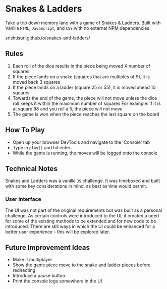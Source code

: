 # Snakes & Ladders

Take a trip down memory lane with a game of Snakes &amp; Ladders. Built with Vanilla `HTML`, `JavaScript`, and `CSS` with no external NPM dependencies.

srishtisuri.github.io/snakes-and-ladders/

## Rules

1. Each roll of the dice results in the piece being moved X number of squares
2. If the piece lands on a snake (squares that are multiples of 9), it is moved back 3 squares
3. If the piece lands on a ladder (square 25 or 55), it is moved ahead 10 squares
4. Towards the end of the game, the piece will not move unless the dice roll keeps it within the maximum number of squares
   For example: if it is at square 98 and you roll a 5, the piece will not move
5. The game is won when the piece reaches the last square on the board

## How To Play

- Open up your browser DevTools and navigate to the 'Console' tab
- Type in `play()` and hit enter
- While the game is running, the moves will be logged onto the console

## Technical Notes

Snakes and Ladders was a vanilla `JS` challenge. It was timeboxed and built with some key considerations in mind, as best as time would permit.

### User Interface

The UI was not part of the original requirements but was built as a personal challenge. As certain controls were introduced to the UI, it created a need for some of the existing methods to be extended and for new code to be introduced. There are still ways in which the UI could be enhanced for a better user experience - this will be explored later.

## Future Improvement Ideas

- Make it multiplayer
- Show the game piece move to the snake and ladder pieces before redirecting
- Introduce a pause button
- Print the console logs somewhere in the UI
